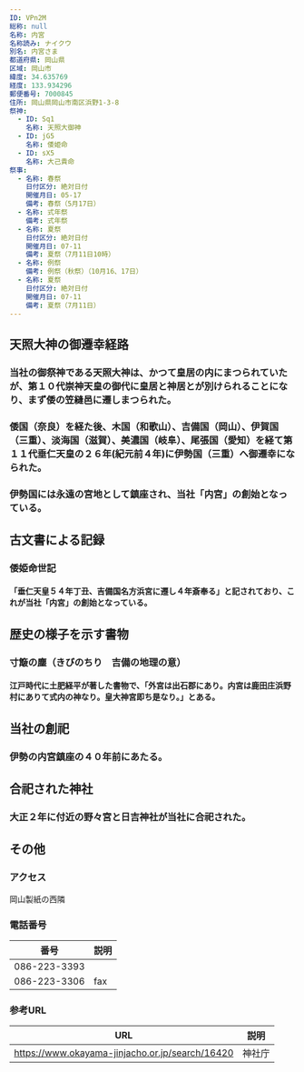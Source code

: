 ```yaml
---
ID: VPn2M
総称: null
名称: 内宮
名称読み: ナイクウ
別名: 内宮さま
都道府県: 岡山県
区域: 岡山市
緯度: 34.635769
経度: 133.934296
郵便番号: 7000845
住所: 岡山県岡山市南区浜野1-3-8
祭神:
  - ID: Sq1
    名称: 天照大御神
  - ID: jG5
    名称: 倭姫命
  - ID: sX5
    名称: 大己貴命
祭事:
  - 名称: 春祭
    日付区分: 絶対日付
    開催月日: 05-17
    備考: 春祭（5月17日）
  - 名称: 式年祭
    備考: 式年祭
  - 名称: 夏祭
    日付区分: 絶対日付
    開催月日: 07-11
    備考: 夏祭（7月11日10時）
  - 名称: 例祭
    備考: 例祭（秋祭）（10月16、17日）
  - 名称: 夏祭
    日付区分: 絶対日付
    開催月日: 07-11
    備考: 夏祭（7月11日）
---
```


## 天照大神の御遷幸経路

### 当社の御祭神である天照大神は、かつて皇居の内にまつられていたが、第１０代崇神天皇の御代に皇居と神居とが別けられることになり、まず倭の笠縫邑に遷しまつられた。

### 倭国（奈良）を経た後、木国（和歌山）、吉備国（岡山）、伊賀国（三重）、淡海国（滋賀）、美濃国（岐阜）、尾張国（愛知）を経て第１１代垂仁天皇の２６年(紀元前４年)に伊勢国（三重）へ御遷幸になられた。

### 伊勢国には永遠の宮地として鎮座され、当社「内宮」の創始となっている。

## 古文書による記録

### 倭姫命世記

#### 「垂仁天皇５４年丁丑、吉備国名方浜宮に遷し４年斎奉る」と記されており、これが当社「内宮」の創始となっている。

## 歴史の様子を示す書物

### 寸簸の塵（きびのちり　吉備の地理の意）

#### 江戸時代に土肥経平が著した書物で、「外宮は出石郡にあり。内宮は鹿田庄浜野村にありて式内の神なり。皇大神宮即ち是なり。」とある。

## 当社の創祀

### 伊勢の内宮鎮座の４０年前にあたる。

## 合祀された神社

### 大正２年に付近の野々宮と日吉神社が当社に合祀された。

## その他

### アクセス

岡山製紙の西隣

### 電話番号

| 番号         | 説明 |
| ------------ | ---- |
| 086-223-3393 |      |
| 086-223-3306 | fax  |

### 参考URL

| URL                                             | 説明   |
| ----------------------------------------------- | ------ |
| https://www.okayama-jinjacho.or.jp/search/16420 | 神社庁 |
